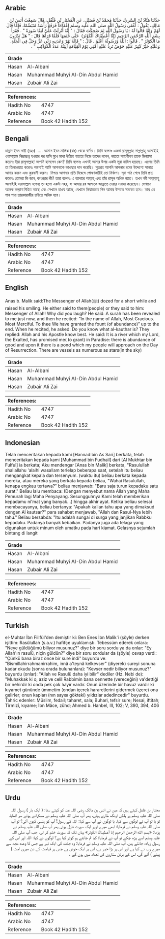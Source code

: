 ## Arabic


<div dir="rtl" lang="ar" style={{fontSize:'larger',backgroundColor:'#f8f9fa',padding:20}}>
حَدَّثَنَا هَنَّادُ بْنُ السَّرِيِّ، حَدَّثَنَا مُحَمَّدُ بْنُ فُضَيْلٍ، عَنِ الْمُخْتَارِ بْنِ فُلْفُلٍ، قَالَ سَمِعْتُ أَنَسَ بْنَ مَالِكٍ، يَقُولُ ‏:‏ أَغْفَى رَسُولُ اللَّهِ صلى الله عليه وسلم إِغْفَاءَةً فَرَفَعَ رَأْسَهُ مُتَبَسِّمًا، فَإِمَّا قَالَ لَهُمْ وَإِمَّا قَالُوا لَهُ ‏:‏ يَا رَسُولَ اللَّهِ لِمَ ضَحِكْتَ فَقَالَ ‏:‏ ‏"‏ إِنَّهُ أُنْزِلَتْ عَلَىَّ آنِفًا سُورَةٌ ‏"‏ ‏.‏ فَقَرَأَ ‏‏ بِسْمِ اللَّهِ الرَّحْمَنِ الرَّحِيمِ (إِنَّا أَعْطَيْنَاكَ الْكَوْثَرَ) ‏‏ حَتَّى خَتَمَهَا فَلَمَّا قَرَأَهَا قَالَ ‏:‏ ‏"‏ هَلْ تَدْرُونَ مَا الْكَوْثَرُ ‏"‏ ‏.‏ قَالُوا ‏:‏ اللَّهُ وَرَسُولُهُ أَعْلَمُ ‏.‏ قَالَ ‏:‏ ‏"‏ فَإِنَّهُ نَهْرٌ وَعَدَنِيهِ رَبِّي عَزَّ وَجَلَّ فِي الْجَنَّةِ، وَعَلَيْهِ خَيْرٌ كَثِيرٌ عَلَيْهِ حَوْضٌ تَرِدُ عَلَيْهِ أُمَّتِي يَوْمَ الْقِيَامَةِ آنِيَتُهُ عَدَدُ الْكَوَاكِبِ ‏"‏ ‏.‏
</div>
<div style={{backgroundColor:'#f8f9fa',padding:20, marginBottom: 10}}><table> <thead> <tr> <th>Grade</th> <th></th> </tr> </thead> <tbody> <tr><td>Hasan</td><td>Al-Albani</td></tr><tr><td>Hasan</td><td>Muhammad Muhyi Al-Din Abdul Hamid</td></tr><tr><td>Hasan</td><td>Zubair Ali Zai</td></tr></tbody></table><table> <thead> <tr> <th>References:</th> <th></th> </tr> </thead> <tbody><tr><td>Hadith No</td><td>4747</td></tr><tr><td>Arabic No</td><td>4747</td></tr><tr><td>Reference</td><td>Book 42 Hadith 152</td></tr></tbody></table></div>

## Bengali


<div dir="ltr" lang="bn" style={{fontSize:'larger',backgroundColor:'#f8f9fa',padding:20}}>
হান্নাদ ইবন সারী (রহঃ) ..... আনাস ইবন মালিক (রাঃ) থেকে বর্ণিত। তিনি বলেনঃ একদা রাসূলুল্লাহ সাল্লাল্লাহু আলাইহি ওয়াসাল্লাম নিদ্রাচ্ছন্ন হওয়ার পর হাসি মুখে মাথা উঠিয়ে হয়তো নিজে তাদের বলেন, নয়তো সাহাবীগণ তাকে জিজ্ঞাসা করেনঃ ইয়া রাসূলাল্লাহ! আপনি হাসলেন কেন? তিনি বলেনঃ এখনই আমার উপর একটা সূরা নাযিল হয়েছে। এরপর তিনি তা তিলাওয়াত করেনঃ অবশ্যই আমি আপনাকে কাওছার দান করেছি। সুতরাং আপনি আপনার রবের উদ্দেশ্যে সালাত আদায় করুন এবং কুরবানী করুন। নিশ্চয় আপনার প্রতি বিদ্বেষে পোষণকারীই তো নির্বংশ। সূরা পাঠ শেষে তিনি প্রশ্ন করেনঃ তোমরা কি জান, কাওছার কী? তারা বলেনঃ এ ব্যাপারে আল্লাহ্‌ এবং তাঁর রাসূল অধিক জ্ঞাত। তখন নবী সাল্লাল্লাহু আলাইহি ওয়াসাল্লাম বলেনঃ তা হলো একটা নহর, যা আমার রব আমাকে জান্নাতে দেয়ার ওয়াদা করেছেন। সেখানে অনেক কল্যাণ নিহিত আছে এবং সেখানে হাওয আছে, যেখানে কিয়ামতের দিন আমার উম্মাত সমবেত হবে। আর এর পান পাত্র তারকারাজীর চাইতে অধিক হবে।
</div>
<div style={{backgroundColor:'#f8f9fa',padding:20, marginBottom: 10}}><table> <thead> <tr> <th>Grade</th> <th></th> </tr> </thead> <tbody> <tr><td>Hasan</td><td>Al-Albani</td></tr><tr><td>Hasan</td><td>Muhammad Muhyi Al-Din Abdul Hamid</td></tr><tr><td>Hasan</td><td>Zubair Ali Zai</td></tr></tbody></table><table> <thead> <tr> <th>References:</th> <th></th> </tr> </thead> <tbody><tr><td>Hadith No</td><td>4747</td></tr><tr><td>Arabic No</td><td>4747</td></tr><tr><td>Reference</td><td>Book 42 Hadith 152</td></tr></tbody></table></div>

## English


<div dir="ltr" lang="en" style={{fontSize:'larger',backgroundColor:'#f8f9fa',padding:20}}>
Anas b. Malik said:The Messenger of Allah(ﷺ) dozed for a short while and raised his smiling. He either said to them(people) or they said to him: Messenger of Allah! Why did you laugh? He said: A surah has been revealed to me just now, and then he recited: “In the name of Allah, Most Gracious. Most Merciful. To thee We have granted the fount (of abundance)” up to the end. When he recited, he asked: Do you know what al-kauthar is? They replied: Allah and his Apostle know best. He said: It is a river which my Lord, the Exalted, has promised me( to grant) in Paradise: there is abundance of good and upon it there is a pond which my people will approach on the Day of Resurrection. There are vessels as numerous as stars(in the sky)
</div>
<div style={{backgroundColor:'#f8f9fa',padding:20, marginBottom: 10}}><table> <thead> <tr> <th>Grade</th> <th></th> </tr> </thead> <tbody> <tr><td>Hasan</td><td>Al-Albani</td></tr><tr><td>Hasan</td><td>Muhammad Muhyi Al-Din Abdul Hamid</td></tr><tr><td>Hasan</td><td>Zubair Ali Zai</td></tr></tbody></table><table> <thead> <tr> <th>References:</th> <th></th> </tr> </thead> <tbody><tr><td>Hadith No</td><td>4747</td></tr><tr><td>Arabic No</td><td>4747</td></tr><tr><td>Reference</td><td>Book 42 Hadith 152</td></tr></tbody></table></div>

## Indonesian


<div dir="ltr" lang="id" style={{fontSize:'larger',backgroundColor:'#f8f9fa',padding:20}}>
Telah menceritakan kepada kami [Hannad bin As Sari] berkata, telah menceritakan kepada kami [Muhammad bin Fudhail] dari [Al Mukhtar bin Fulful] ia berkata; Aku mendengar [Anas bin Malik] berkata, "Rasulullah shallallahu 'alaihi wasallam terlelap beberapa saat, setelah itu beliau mengangkat kepala dan tersenyum. (waktu itu) beliau berkata kepada mereka, atau mereka yang berkata kepada beliau, "Wahai Rasulullah, kenapa engkau tertawa?" beliau menjawab: "Baru saja turun kepadaku satu surat." Beliau lalu membaca: (Dengan menyebut nama Allah yang Maha Pemurah lagi Maha Penyayang. Sesungguhnya Kami telah memberikan kepadamu ni'mat yang banyak…) hingga akhir ayat. Ketika beliau selesai membacayanya, beliau bertanya: "Apakah kalian tahu apa yang dimaksud dengan Al kautsar?" para sahabat menjawab, "Allah dan Rasul-Nya lebih tahu." Beliau bersabda: "Itu adalah sungai di surga yang janjikan Rabbku kepadaku. Padanya banyak kebaikan. Padanya juga ada telaga yang digunakan untuk minum oleh umatku pada hari kiamat. Gelasnya sejumlah bintang di langit
</div>
<div style={{backgroundColor:'#f8f9fa',padding:20, marginBottom: 10}}><table> <thead> <tr> <th>Grade</th> <th></th> </tr> </thead> <tbody> <tr><td>Hasan</td><td>Al-Albani</td></tr><tr><td>Hasan</td><td>Muhammad Muhyi Al-Din Abdul Hamid</td></tr><tr><td>Hasan</td><td>Zubair Ali Zai</td></tr></tbody></table><table> <thead> <tr> <th>References:</th> <th></th> </tr> </thead> <tbody><tr><td>Hadith No</td><td>4747</td></tr><tr><td>Arabic No</td><td>4747</td></tr><tr><td>Reference</td><td>Book 42 Hadith 152</td></tr></tbody></table></div>

## Turkish


<div dir="ltr" lang="tr" style={{fontSize:'larger',backgroundColor:'#f8f9fa',padding:20}}>
el-Muhtar İbn Fiilfül'den demiştir ki: Ben Enes İbn Malik'i (şöyle) derken işittim: Rasûlullah (s.a.v.) hafifçe uyuklamıştı. Tebessüm ederek onlara: "Neye güldüğümü biliyor musunuz?" diye bir soru sordu ya da onlar: "Ey Allah'ın rasulü, niçin güldün?" diye bir soru sordular da (şöyle) cevap verdi: "Çünkü bana biraz önce bir sure indi" buyurdu ve: "Bismillahirrahmanirrahim, innâ a'teynâ kelkevser" (diyerek) sureyi sonuna kadar okudu (sonra orada bulunanlara): "Kevser nedir bi­liyor musunuz?" buyurdu (onlar): "Allah ve Rasulü daha iyi bilir" dediler (Hz. Nebi de): "Muhakkak ki o, aziz ve celil Rabbimin bana cennette (vereceğini) va'dettiği bir nehirdir ki onda pek çok hayır vardır. Onun üzerinde bir havuz vardır ki kıyamet gününde ümmetim (ondan içerek hararetlerini gidermek üzere) ona gelirler; onun kapları (nın sayısı gökteki) yıldızlar adedincedir" buyurdu. Tahric edenler: Müslim, fedail; taharet, sala; Buhari, tefsir sure; Nesai, iftitah; Tirmizî, kıyame; İbn Mâce, zühd; Ahmed b. Hanbel, III, 102; V, 390, 394, 406
</div>
<div style={{backgroundColor:'#f8f9fa',padding:20, marginBottom: 10}}><table> <thead> <tr> <th>Grade</th> <th></th> </tr> </thead> <tbody> <tr><td>Hasan</td><td>Al-Albani</td></tr><tr><td>Hasan</td><td>Muhammad Muhyi Al-Din Abdul Hamid</td></tr><tr><td>Hasan</td><td>Zubair Ali Zai</td></tr></tbody></table><table> <thead> <tr> <th>References:</th> <th></th> </tr> </thead> <tbody><tr><td>Hadith No</td><td>4747</td></tr><tr><td>Arabic No</td><td>4747</td></tr><tr><td>Reference</td><td>Book 42 Hadith 152</td></tr></tbody></table></div>

## Urdu


<div dir="rtl" lang="ur" style={{fontSize:'larger',backgroundColor:'#f8f9fa',padding:20}}>
مختار بن فلفل کہتے ہیں کہ میں نے انس بن مالک رضی اللہ عنہ کو کہتے سنا: ( ایک بار ) رسول اللہ صلی اللہ علیہ وسلم پر ہلکی اونگھ طاری ہوئی، پھر آپ صلی اللہ علیہ وسلم نے مسکراتے ہوئے سر اٹھایا، تو یا تو آپ نے لوگوں سے کہا، یا لوگوں نے آپ سے کہا: اللہ کے رسول! آپ کو ہنسی کیوں آئی؟ تو آپ صلی اللہ علیہ وسلم نے فرمایا: ابھی میرے اوپر ایک سورت نازل ہوئی پھر آپ صلی اللہ علیہ وسلم نے پڑھا: «بسم الله الرحمن الرحيم إنا أعطيناك الكوثر» یہاں تک کہ سورت ختم کر لی، جب آپ صلی اللہ علیہ وسلم اسے پڑھ چکے تو آپ نے فرمایا: کیا تم جانتے ہو کوثر کیا ہے؟ لوگوں نے کہا: اللہ اور اس کے رسول زیادہ جانتے ہیں، آپ صلی اللہ علیہ وسلم نے فرمایا: وہ جنت کی ایک نہر ہے جس کا وعدہ مجھ سے میرے رب نے کیا ہے اور اس پر بڑا خیر ہے، اس پر ایک حوض ہے جس پر قیامت کے دن میری امت ( پینے ) آئے گی، اس کے برتن ستاروں کی تعداد میں ہوں گے ۔
</div>
<div style={{backgroundColor:'#f8f9fa',padding:20, marginBottom: 10}}><table> <thead> <tr> <th>Grade</th> <th></th> </tr> </thead> <tbody> <tr><td>Hasan</td><td>Al-Albani</td></tr><tr><td>Hasan</td><td>Muhammad Muhyi Al-Din Abdul Hamid</td></tr><tr><td>Hasan</td><td>Zubair Ali Zai</td></tr></tbody></table><table> <thead> <tr> <th>References:</th> <th></th> </tr> </thead> <tbody><tr><td>Hadith No</td><td>4747</td></tr><tr><td>Arabic No</td><td>4747</td></tr><tr><td>Reference</td><td>Book 42 Hadith 152</td></tr></tbody></table></div>